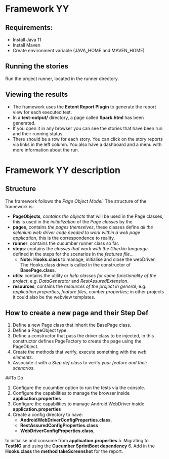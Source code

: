 # Framework YY

## Requirements:

[comment]: <> (* Install appium server &#40;For Linux you can use the image **Appium-linux-1.18.3.AppImage** from https://github.com/appium/appium-desktop/releases or install via npm **"npm install -g appium"**&#41;)

[comment]: <> (* Install adb manager &#40;to emulate devices&#41;, you can have it with android studio)

[comment]: <> (    * Command for linux to see the list names of devices **emulator -list-avds**)

[comment]: <> (    * Command for linux to start the device **emulator -avd device_name**)
* Install Java 11
* Install Maven
* Create environment variable (JAVA_HOME and MAVEN_HOME) 

[comment]: <> (    * **You must point to this path so you can work with the devices:**  )

[comment]: <> (        * export ANDROID_SDK_HOME=/user.dir/Android/Sdk)

[comment]: <> (        * export PATH=${PATH}:$ANDROID_SDK_HOME/emulator:$ANDROID_SDK_HOME/tools:$PATH**)


## Running the stories
Run the project runner, located in the runner directory.

## Viewing the results

* The framework uses the **Extent Report Plugin** to generate the report view for each executed test.
* In a **test-output/** directory, a page called **Spark.html** has been generated.
* If you open it in any browser you can see the stories that have been run and their running status.
* There should be a row for each story.  You can click on the story reports via links in the left column. You also have a dashboard and a menu with more information about the run.

# Framework YY description

## Structure

The framework follows the *Page Object Model*. The structure of the framework is:

- **PageObjects**, *contains the objects* that will be used in the Page classes, this is used in the *initialization* of the *Page classes* by the
- **pages**, contains *the pages themselves*, these classes define *all the selenium web driver code needed to work within a web page application*, this is the correspondence to reality.
- **runner**: contains the cucumber runner class so far.
- **steps**: contains the *classes that work with the Gherkin language* defined in the steps for the scenarios in the *features file*...
    - **Note:** **Hooks.class** to manage, initialise and close the webDriver. The Hooks.class driver is called in the constructor of **BasePage.class**.
- **utils**: contains the utility or *help classes for some functionality of the project*, e.g. *DataGenerator* and *RestAssuredExtension*.
- **resources**, contains the *resources of the project in general*, e.g. *application properties*, *feature files*, *cumber properties*; in other projects it could also be the webview templates.

## How to create a new page and their Step Def

1. Define a new Page class that inherit the BasePage class.
2. Define a PageObject type.
3. Define a constructor that pass the driver class to be injected, in this constructor defines PageFactory to create the page using the PageObject.
4. Create the methods that verify, execute something with the *web elements.*
5. Associate it with a *Step def class* to verify *your feature and their scenarios*.

##To Do
1. Configure the cucumber option to run the tests via the console.
2. Configure the capabilities to manage the browser inside **application.properties**
3. Configure the capabilities to manage Android WebDriver inside **application.properties**
4. Create a config directory to have:
   * **AndroidWebDriverConfigProperties.class**,
   * **RestAssuredConfigProperties.class**
   * **WebDriverConfigProperties.class**, 

to initialise and consume from **application.properties**
5. Migrating to **TestNG** and using the **Cucumber SprintBoot dependency**
6. Add in the **Hooks.class** the **method takeScreenshot** for the report.